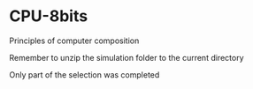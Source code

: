 # CPU-8bits
Principles of computer composition

Remember to unzip the simulation folder to the current directory

Only part of the selection was completed
